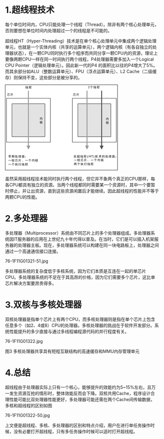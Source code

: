 # 1.超线程技术

每个单位时间内，CPU只能处理一个线程（Thread）。除非有两个核心处理单元，否则要想在单位时间内处理超过一个的线程是不可能的。

超线程HT（Hyper-Threading）技术是在单个核心处理单元中集成两个逻辑处理单元，也就是一个实体内核（共享的运算单元），两个逻辑内核（有各自独立的处理器状态），在一颗CPU同时执行多个程序而共同分享一颗CPU内的资源，理论上要像两颗CPU一样在同一时间执行两个线程，P4处理器需要多加入一个Logical CPU Pointer（逻辑处理单元）。因此新一代的P4 的面积比以往的P4增大了5%。而其余部分如ALU（整数运算单元）、FPU（浮点运算单元）、L2 Cache（二级缓存）则保持不变，这些部分是被分享的。

![](/static/image/76-1F11G01321.jpg)

虽然采用超线程技术能同时执行两个线程，但它并不象两个真正的CPU那样，每各CPU都具有独立的资源。当两个线程都同时需要某一个资源时，其中一个要暂时停止，并让出资源，直到这些资源闲置后才能继续。因此超线程的性能并不等于两颗CPU的性能。

# 2.多处理器

多处理器（Multiprocessor）系统由不同芯片上的多个处理器组成。多处理器系统因IT服务器的应用在上世纪九十年代得以普及。在当时，它们是可以插入机架服务器的处理器主板。现在，多处理器系统可以构建在同一块电路板上，处理器之间通过一个高速通信接口连接。

76-1F11G01321-51.jpg

多处理器系统的复杂度低于多核系统，因为它们本质是互连在一起的单芯片CPU。多处理器系统的不足在于其高昂的价格，因为它们需要多个芯片，这比单芯片解决方案要昂贵得多。

# 3.双核与多核处理器

双核处理器是指单个芯片上有两个CPU，而多核处理器则是指在单个芯片上包含任意多个（如2、4或8）CPU的处理器。多核处理器的挑战在于软件开发部分。系统性能提升的多少直接与通过多线程编程源代码的并行程度有关。

76-1F11G01322.jpg

图3 多核处理器共享具有短程互联结构的高速缓存和MMU内存管理单元

# 4.总结

超线程由于处理器实际上只有一个核心，能够提升的效能约为5~15%左右，且万一发生资源互抢的情形时，整体效能反而会下降。双核共用Cache，程序设计合理性能可能比双处理器性能更好，多处理器可能还需在两个Cache间传输数据，多核和超线程的区别如图

76-1F11G01322-50.jpg

上文便是超线程、多核、多处理器的区别和特点介绍，用户在进行单任务操作时候，没有必要打开超线程，只有多任务操作时候可以适时打开超线程。

